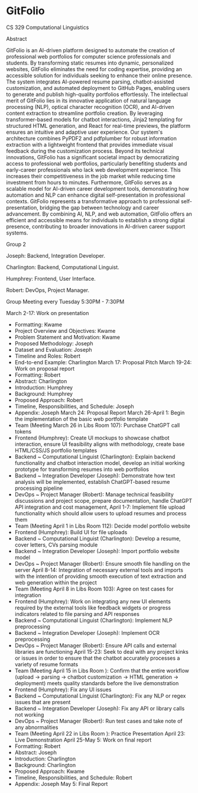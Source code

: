 # GitFolio
CS 329 Computational Linguistics 


Abstract

GitFolio is an AI-driven platform designed to automate the creation of professional web portfolios for computer science professionals and students. 
By transforming static resumes into dynamic, personalized websites, GitFolio eliminates the need for coding expertise, providing an accessible solution for 
individuals seeking to enhance their online presence. The system integrates AI-powered resume parsing, chatbot-assisted customization, and automated deployment 
to GitHub Pages, enabling users to generate and publish high-quality portfolios effortlessly. The intellectual merit of GitFolio lies in its innovative application 
of natural language processing (NLP), optical character recognition (OCR), and AI-driven content extraction to streamline portfolio creation. By leveraging 
transformer-based models for chatbot interactions, Jinja2 templating for structured HTML generation, and React for real-time previews, the platform ensures an 
intuitive and adaptive user experience. Our system's architecture combines PyPDF2 and pdfplumber for robust information extraction with a lightweight frontend that 
provides immediate visual feedback during the customization process.
Beyond its technical innovations, GitFolio has a significant societal impact by democratizing access to professional web portfolios, particularly benefiting 
students and early-career professionals who lack web development experience. This increases their competitiveness in the job market while reducing time investment 
from hours to minutes. Furthermore, GitFolio serves as a scalable model for AI-driven career development tools, demonstrating how automation and NLP can enhance 
digital self-presentation in professional contexts. GitFolio represents a transformative approach to professional self-presentation, bridging the gap between 
technology and career advancement. By combining AI, NLP, and web automation, GitFolio offers an efficient and accessible means for individuals to establish a 
strong digital presence, contributing to broader innovations in AI-driven career support systems.


Group 2

Joseph: Backend, Integration Developer.

Charlington: Backend, Computational Linguist.

Humphrey: Frontend, User Interface.

Robert: DevOps, Project Manager.

Group Meeting every Tuesday 5:30PM - 7:30PM


March 2-17: Work on presentation
- Formatting: Kwame
- Project Overview and Objectives: Kwame
- Problem Statement and Motivation: Kwame
- Proposed Methodology: Joseph
- Dataset and Evaluation: Joseph
- Timeline and Roles: Robert
- End-to-end Example: Charlington
March 17: Proposal Pitch
March 19-24: Work on proposal report
- Formatting: Robert
- Abstract: Charlington
- Introduction: Humphrey
- Background: Humphrey
- Proposed Approach: Robert
- Timeline, Responsibilities, and Schedule: Joseph
- Appendix: Joseph
March 24: Proposal Report
March 26-April 1: Begin the implementation of the basic web portfolio template
- Team (Meeting March 26 in Libs Room 107): Purchase ChatGPT call tokens
- Frontend (Humphrey): Create UI mockups to showcase chatbot interaction, ensure UI feasibility aligns with methodology, create base HTML/CSS/JS portfolio templates
- Backend ~ Computational Linguist (Charlington): Explain backend functionality and chatbot interaction model, develop an initial working prototype for transforming resumes into web portfolios
- Backend ~ Integration Developer (Joseph): Demonstrate how text analysis will be implemented, establish ChatGPT-based resume processing pipeline
- DevOps ~ Project Manager (Robert): Manage technical feasibility discussions and project scope, prepare documentation, handle ChatGPT API integration and cost management, 
April 1-7: Implement file upload functionality which should allow users to upload resumes and process them
- Team (Meeting April 1 in Libs Room 112): Decide model portfolio website
- Frontend (Humphrey): Build UI for file uploads
- Backend ~ Computational Linguist (Charlington): Develop a resume, cover letters, CVs parsing module
- Backend ~ Integration Developer (Joseph): Import portfolio website model
- DevOps ~ Project Manager (Robert): Ensure smooth file handling on the server
April 8-14: Integration of necessary external tools and imports with the intention of providing smooth execution of text extraction and web generation within the project
- Team (Meeting April 8 in Libs Room 103): Agree on test cases for integration
- Frontend (Humphrey): Work on integrating any new UI elements required by the external tools like feedback widgets or progress indicators related to file parsing and API responses
- Backend ~ Computational Linguist (Charlington): Implement NLP preprocessing
- Backend ~ Integration Developer (Joseph): Implement OCR preprocessing
- DevOps ~ Project Manager (Robert): Ensure API calls and external libraries are functioning
April 15-23: Seek to deal with any project kinks or issues in order to ensure that the chatbot accurately processes a variety of resume formats
- Team (Meeting April 15 in Libs Room ): Confirm that the entire workflow (upload → parsing → chatbot customization → HTML generation → deployment) meets quality standards before the live demonstration
- Frontend (Humphrey): Fix any UI issues
- Backend ~ Computational Linguist (Charlington): Fix any NLP or regex issues that are present
- Backend ~ Integration Developer (Joseph): Fix any API or library calls not working
- DevOps ~ Project Manager (Robert): Run test cases and take note of any abnormalities
- Team (Meeting April 22 in Libs Room ): Practice Presentation
April 23: Live Demonstration
April 25-May 5: Work on final report
- Formatting: Robert
- Abstract: Joseph
- Introduction: Charlington
- Background: Charlington
- Proposed Approach: Kwame
- Timeline, Responsibilities, and Schedule: Robert
- Appendix: Joseph
May 5: Final Report
